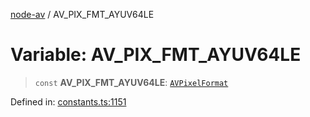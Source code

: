 [node-av](../globals.md) / AV\_PIX\_FMT\_AYUV64LE

# Variable: AV\_PIX\_FMT\_AYUV64LE

> `const` **AV\_PIX\_FMT\_AYUV64LE**: [`AVPixelFormat`](../type-aliases/AVPixelFormat.md)

Defined in: [constants.ts:1151](https://github.com/seydx/av/blob/f8631fc881b394300b1479f511d55cf1c370a87f/src/constants/constants.ts#L1151)
